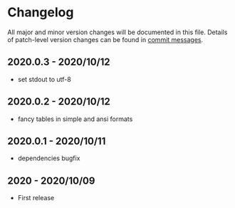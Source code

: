 # Changelog
All major and minor version changes will be documented in this file. Details of
patch-level version changes can be found in [commit messages](../../commits/master).

## 2020.0.3 - 2020/10/12
- set stdout to utf-8

## 2020.0.2 - 2020/10/12
- fancy tables in simple and ansi formats

## 2020.0.1 - 2020/10/11
- dependencies bugfix

## 2020 - 2020/10/09
- First release

